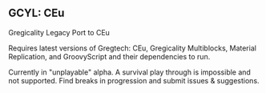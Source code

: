 ## GCYL: CEu
Gregicality Legacy Port to CEu

Requires latest versions of Gregtech: CEu, Gregicality Multiblocks, Material Replication, and GroovyScript and their dependencies to run.

Currently in "unplayable" alpha. A survival play through is impossible and not supported. Find breaks in progression and submit issues & suggestions.
